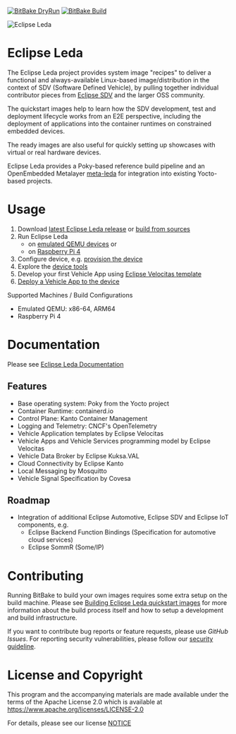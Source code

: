 [![BitBake DryRun](https://github.com/eclipse-leda/leda-distro/actions/workflows/dryrun.yml/badge.svg)](https://github.com/eclipse-leda/leda-distro/actions/workflows/dryrun.yml)
[![BitBake Build](https://github.com/eclipse-leda/leda-distro/actions/workflows/build.yml/badge.svg)](https://github.com/eclipse-leda/leda-distro/actions/workflows/build.yml)

![Eclipse Leda](https://eclipse-leda.github.io/leda/assets/eclipse-leda.png)

# Eclipse Leda

The Eclipse Leda project provides system image "recipes" to deliver a functional and always-available Linux-based image/distribution in the context of SDV (Software Defined Vehicle), by pulling together individual contributor pieces from [Eclipse SDV](https://sdv.eclipse.org/) and the larger OSS community.

The quickstart images help to learn how the SDV development, test and deployment lifecycle works from an E2E perspective, including the deployment of applications into the container runtimes on constrained embedded devices.

The ready images are also useful for quickly setting up showcases with virtual or real hardware devices.

Eclipse Leda provides a Poky-based reference build pipeline and an OpenEmbedded Metalayer [meta-leda](https://github.com/eclipse-leda/meta-leda) for integration into existing Yocto-based projects.

# Usage

1. Download [latest Eclipse Leda release](https://eclipse-leda.github.io/leda/docs/general-usage/download-releases/)
   or [build from sources](https://eclipse-leda.github.io/leda/docs/build/)
2. Run Eclipse Leda
   - on [emulated QEMU devices](https://eclipse-leda.github.io/leda/docs/general-usage/running-qemu/) or
   - on [Raspberry Pi 4](https://eclipse-leda.github.io/leda/docs/general-usage/raspberry-pi/)
3. Configure device, e.g. [provision the device](https://eclipse-leda.github.io/leda/docs/device-provisioning/)
4. Explore the [device tools](https://eclipse-leda.github.io/leda/docs/build/misc/tools/)
5. Develop your first Vehicle App using [Eclipse Velocitas template](https://github.com/eclipse-velocitas/vehicle-app-python-template)
6. [Deploy a Vehicle App to the device](https://eclipse-leda.github.io/leda/docs/app-deployment/)

Supported Machines / Build Configurations
- Emulated QEMU: x86-64, ARM64
- Raspberry Pi 4

# Documentation

Please see [Eclipse Leda Documentation](https://eclipse-leda.github.io/leda/)

## Features

- Base operating system: Poky from the Yocto project
- Container Runtime: containerd.io
- Control Plane: Kanto Container Management
- Logging and Telemetry: CNCF's OpenTelemetry
- Vehicle Application templates by Eclipse Velocitas
- Vehicle Apps and Vehicle Services programming model by Eclipse Velocitas
- Vehicle Data Broker by Eclipse Kuksa.VAL
- Cloud Connectivity by Eclipse Kanto
- Local Messaging by Mosquitto
- Vehicle Signal Specification by Covesa

## Roadmap

- Integration of additional Eclipse Automotive, Eclipse SDV and Eclipse IoT components, e.g.
  - Eclipse Backend Function Bindings (Specification for automotive cloud services)
  - Eclipse SommR (Some/IP)

# Contributing

Running BitBake to build your own images requires some extra setup on the build machine. Please see [Building Eclipse Leda quickstart images](https://eclipse-leda.github.io/leda/docs/build/) for more information about the build process itself and how to setup a development and build infrastructure.

If you want to contribute bug reports or feature requests, please use *GitHub Issues*.
For reporting security vulnerabilities, please follow our [security guideline](https://eclipse-leda.github.io/leda/docs/project-info/security/).

# License and Copyright

This program and the accompanying materials are made available under the
terms of the Apache License 2.0 which is available at
https://www.apache.org/licenses/LICENSE-2.0

For details, please see our license [NOTICE](NOTICE.md)

